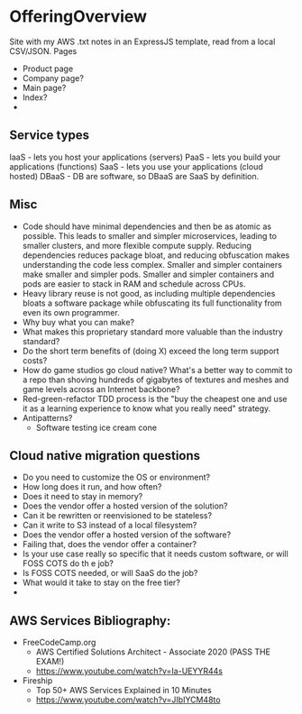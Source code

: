 # OfferingOverview
Site with my AWS .txt notes in an ExpressJS template, read from a local CSV/JSON.
Pages
- Product page
- Company page?
- Main page?
- Index?
- 

## Service types
IaaS - lets you host your applications (servers)
PaaS - lets you build your applications (functions)
SaaS - lets you use your applications (cloud hosted)
DBaaS - DB are software, so DBaaS are SaaS by definition.

## Misc 
- Code should have minimal dependencies and then be as atomic as possible. This leads to smaller and simpler microservices, leading to smaller clusters, and more flexible compute supply. Reducing dependencies reduces package bloat, and reducing obfuscation makes understanding the code less complex. Smaller and simpler containers make smaller and simpler pods. Smaller and simpler containers and pods are easier to stack in RAM and schedule across CPUs. 
- Heavy library reuse is not good, as including multiple dependencies bloats a software package while obfuscating its full functionality from even its own programmer. 
- Why buy what you can make?
- What makes this proprietary standard more valuable than the industry standard? 
- Do the short term benefits of (doing X) exceed the long term support costs?
- How do game studios go cloud native? What's a better way to commit to a repo than shoving hundreds of gigabytes of textures and meshes and game levels across an Internet backbone?
- Red-green-refactor TDD process is the "buy the cheapest one and use it as a learning experience to know what you really need" strategy.
- Antipatterns? 
	- Software testing ice cream cone

## Cloud native migration questions
- Do you need to customize the OS or environment?
- How long does it run, and how often? 
- Does it need to stay in memory?
- Does the vendor offer a hosted version of the solution?  
- Can it be rewritten or reenvisioned to be stateless?
- Can it write to S3 instead of a local filesystem?
- Does the vendor offer a hosted version of the software?
- Failing that, does the vendor offer a container?
- Is your use case really so specific that it needs custom software, or will FOSS COTS do th e job? 
- Is FOSS COTS needed, or will SaaS do the job?
- What would it take to stay on the free tier?
- 


## AWS Services Bibliography:
- FreeCodeCamp.org
	- AWS Certified Solutions Architect - Associate 2020 (PASS THE EXAM!)
	- https://www.youtube.com/watch?v=Ia-UEYYR44s
- Fireship
	- Top 50+ AWS Services Explained in 10 Minutes
	- https://www.youtube.com/watch?v=JIbIYCM48to 

